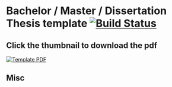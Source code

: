# Bachelor / Master / Dissertation Thesis template [![Build Status](https://github.com/ctu-mrs/thesis_template/workflows/CI/badge.svg)](https://github.com/ctu-mrs/thesis_template/actions)

## Click the thumbnail to download the pdf

[![Template PDF](https://github.com/ctu-mrs/thesis_template/raw/gh-pages/thumbnail.jpg)](https://github.com/ctu-mrs/thesis_temaplte/raw/gh-pages/thesis_template.pdf)

## Misc


